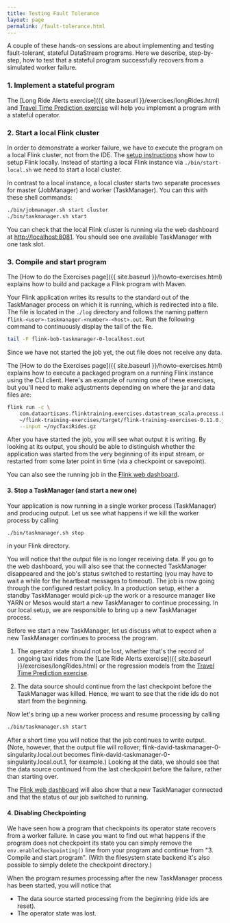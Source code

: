 ```yaml
---
title: Testing Fault Tolerance
layout: page
permalink: /fault-tolerance.html
---
```


A couple of these hands-on sessions are about implementing and testing fault-tolerant, stateful DataStream programs.
Here we describe, step-by-step, how to test that a stateful program successfully recovers from a simulated worker failure.

### 1. Implement a stateful program

The [Long Ride Alerts exercise]({{ site.baseurl }}/exercises/longRides.html) and [Travel Time Prediction exercise]( {{site.baseurl}}/exercises/timePrediction.html) will help you implement a program with a stateful operator.

### 2. Start a local Flink cluster

In order to demonstrate a worker failure, we have to execute the program on a local Flink cluster, not from the IDE. The [setup instructions]({{site.baseurl}}/devEnvSetup.html) show how to setup Flink locally. Instead of starting a local Flink instance via `./bin/start-local.sh` we need to start a local cluster.

 In contrast to a local instance, a local cluster starts two separate processes for master (JobManager) and worker (TaskManager). You can this with these shell commands:

~~~bash
./bin/jobmanager.sh start cluster
./bin/taskmanager.sh start
~~~

 You can check that the local Flink cluster is running via the web dashboard at [http://localhost:8081](http://localhost:8081). You should see one available TaskManager with one task slot.

### 3. Compile and start program

The [How to do the Exercises page]({{ site.baseurl }}/howto-exercises.html) explains how to build and package a Flink program with Maven.

Your Flink application writes its results to the standard out of the TaskManager process on which it is running, which is redirected into a file. The file is located in the `./log` directory and follows the naming pattern `flink-<user>-taskmanager-<number>-<host>.out`. Run the following command to continuously display the tail of the file.

~~~bash
tail -F flink-bob-taskmanager-0-localhost.out
~~~~

Since we have not started the job yet, the out file does not receive any data.

The [How to do the Exercises page]({{ site.baseurl }}/howto-exercises.html) explains how to execute a packaged program on a running Flink instance using the CLI client. Here's an example of running one of these exercises, but you'll need to make adjustments depending on where the jar and data files are:

~~~bash
flink run -c \  
    com.dataartisans.flinktraining.exercises.datastream_scala.process.LongRides \
    ~/flink-training-exercises/target/flink-training-exercises-0.11.0.jar \
    --input ~/nycTaxiRides.gz
~~~

After you have started the job, you will see what output it is writing. By looking at its output, you should be able to distinguish whether the application was started from the very beginning of its input stream, or restarted from some later point in time (via a checkpoint or savepoint).

You can also see the running job in the [Flink web dashboard](http://localhost:8081).

#### 3. Stop a TaskManager (and start a new one)

Your application is now running in a single worker process (TaskManager) and producing output. Let us see what happens if we kill the worker process by calling

~~~bash
./bin/taskmanager.sh stop
~~~

in your Flink directory.

You will notice that the output file is no longer receiving data. If you go to the web dashboard, you will also see that the connected TaskManager disappeared and the job's status switched to restarting (you may have to wait a while for the heartbeat messages to timeout). The job is now going through the configured restart policy. In a production setup, either a standby TaskManager would pick-up the work or a resource manager like YARN or Mesos would start a new TaskManager to continue processing. In our local setup, we are responsible to bring up a new TaskManager process.

Before we start a new TaskManager, let us discuss what to expect when a new TaskManager continues to process the program.

1. The operator state should not be lost, whether that's the record of ongoing taxi rides from the [Late Ride Alerts exercise]({{ site.baseurl }}/exercises/longRides.html) or the regression models from the [Travel Time Prediction exercise]({{site.baseurl}}/exercises/timePrediction.html).

2. The data source should continue from the last checkpoint before the TaskManager was killed. Hence, we want to see that the ride ids do not start from the beginning.

Now let's bring up a new worker process and resume processing by calling

~~~bash
./bin/taskmanager.sh start
~~~

After a short time you will notice that the job continues to write output. (Note, however, that the output file will rollover; flink-david-taskmanager-0-singularity.local.out becomes flink-david-taskmanager-0-singularity.local.out.1, for example.) Looking at the data, we should see that the data source continued from the last checkpoint before the failure, rather than starting over.

The [Flink web dashboard](http://localhost:8081) will also show that a new TaskManager connected and that the status of our job switched to running.

#### 4. Disabling Checkpointing

We have seen how a program that checkpoints its operator state recovers from a worker failure. In case you want to find out what happens if the program does not checkpoint its state you can simply remove the `env.enableCheckpointing()` line from your program and continue from "3. Compile and start program". (With the filesystem state backend it's also possible to simply delete the checkpoint directory.)

When the program resumes processing after the new TaskManager process has been started, you will notice that

* The data source started processing from the beginning (ride ids are reset).
* The operator state was lost.
